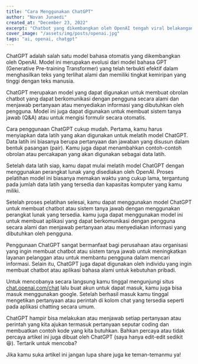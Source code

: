 ```yaml
---
title: "Cara Menggunakan ChatGPT"
author: "Novan Junaedi"
created_at: "December 23, 2022"
excerpt: "Chatbot yang dikembangkan oleh OpenAI tengah viral belakangan ini, bagaimana cara menggunakannya? mari kita bahas!"
cover_image: "/assets/img/posts/openai.jpg"
tags: "ai, openai, chatgpt"
---
```


ChatGPT adalah salah satu model bahasa otomatis yang dikembangkan oleh OpenAI. Model ini merupakan evolusi dari model bahasa GPT (Generative Pre-training Transformer) yang telah terbukti efektif dalam menghasilkan teks yang terlihat alami dan memiliki tingkat kemiripan yang tinggi dengan teks manusia.

ChatGPT merupakan model yang dapat digunakan untuk membuat obrolan chatbot yang dapat berkomunikasi dengan pengguna secara alami dan menjawab pertanyaan atau menyediakan informasi yang dibutuhkan oleh pengguna. Model ini juga dapat digunakan untuk membuat sistem tanya jawab (Q&A) atau untuk mengisi formulir secara otomatis.

Cara penggunaan ChatGPT cukup mudah. Pertama, kamu harus menyiapkan data latih yang akan digunakan untuk melatih model ChatGPT. Data latih ini biasanya berupa pertanyaan dan jawaban yang disusun dalam bentuk pasangan (pair). Kamu juga dapat menambahkan contoh-contoh obrolan atau percakapan yang akan digunakan sebagai data latih.

Setelah data latih siap, kamu dapat mulai melatih model ChatGPT dengan menggunakan perangkat lunak yang disediakan oleh OpenAI. Proses pelatihan model ini biasanya memakan waktu yang cukup lama, tergantung pada jumlah data latih yang tersedia dan kapasitas komputer yang kamu miliki.

Setelah proses pelatihan selesai, kamu dapat menggunakan model ChatGPT untuk membuat chatbot atau sistem tanya jawab dengan menggunakan perangkat lunak yang tersedia. kamu juga dapat menggunakan model ini untuk membuat aplikasi yang dapat berkomunikasi dengan pengguna secara alami dan menjawab pertanyaan atau menyediakan informasi yang dibutuhkan oleh pengguna.

Penggunaan ChatGPT sangat bermanfaat bagi perusahaan atau organisasi yang ingin membuat chatbot atau sistem tanya jawab untuk meningkatkan layanan pelanggan atau untuk membantu pengguna dalam mencari informasi. Selain itu, ChatGPT juga dapat digunakan oleh individu yang ingin membuat chatbot atau aplikasi bahasa alami untuk kebutuhan pribadi.

Untuk mencobanya secara langsung kamu tinggal mengunjungi situs [chat.openai.com/chat](https://chat.openai.com/chat) lalu buat akun untuk dapat masuk, kamu juga bisa masuk menggunakan google. Setelah berhasil masuk kamu tinggal mengetikan pertanyaan atau perintah di kolom chat yang tersedia seperti pada aplikasi chatting secara umum.

ChatGPT hampir bisa melakukan atau menjawab setiap pertanyaan atau perintah yang kita ajukan termasuk pertanyaan seputar coding dan membuatkan contoh kode yang kita butuhkan. Bahkan percaya atau tidak percaya artikel ini juga dibuat oleh ChatGPT (saya hanya edit-edit sedikit 😆). Tertarik untuk mencoba?

Jika kamu suka artikel ini jangan lupa share juga ke teman-temanmu ya!
